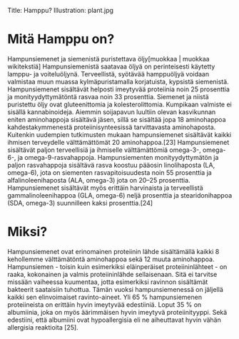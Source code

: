 Title: Hamppu?
Illustration: plant.jpg

# Mitä Hamppu on?
Hampunsiemenet ja siemenistä puristettava öljy[muokkaa | muokkaa wikitekstiä]
Hampunsiemenistä saatavaa öljyä on perinteisesti käytetty lamppu- ja voiteluöljynä. Terveellistä, syötävää hamppuöljyä voidaan valmistaa muun muassa kylmäpuristamalla korjatuista, kypsistä siemenistä. Hampunsiemenet sisältävät helposti imeytyvää proteiinia noin 25 prosenttia ja monityydyttymätöntä rasvaa noin 33 prosenttia. Siemenet ja niistä puristettu öljy ovat gluteenittomia ja kolesterolittomia. Kumpikaan valmiste ei sisällä kannabinoideja.
Aiemmin soijapavun luultiin olevan kasvikunnan eniten aminohappoja sisältävä jäsen, sillä se sisältää jopa 18 aminohappoa kahdestakymmenestä proteiinisynteesissä tarvittavasta aminohaposta. Kuitenkin uudempien tutkimusten mukaan hampunsiemenet sisältävät kaikki ihmisen terveydelle välttämättömät 20 aminohappoa.[23]
Hampunsiemenet sisältävät paljon terveellisiä ja ihmiselle välttämättömiä omega-3-, omega-6-, ja omega-9-rasvahappoja. Hampunsiementen monityydyttymätön ja paljon rasvahappoja sisältävä rasva koostuu pääosin linolihaposta (LA, omega-6), jota on siementen rasvapitoisuudesta noin 55 prosenttia ja alfalinoleenihaposta (ALA, omega-3) jota on 20–25 prosenttia. Hampunsiemenet sisältävät myös erittäin harvinaista ja terveellistä gammalinoleenihappoa (GLA, omega-6) neljä prosenttia ja stearidonihappoa (SDA, omega-3) suunnilleen kaksi prosenttia.[24]

# Miksi?
Hampunsiemenet ovat erinomainen proteiinin lähde sisältämällä kaikki 8 kehollemme välttämätöntä aminohappoa sekä 12 muuta aminohappoa. Hampunsiemen - toisin kuin esimerkiksi eläinperäiset proteiininlähteet - on raaka, kokonainen ja valmis proteiininlähde sellaisenaan. Sitä ei tarvitse missään vaiheessa kuumentaa, jotta esimerkiksi ravinnon sisältämät bakteerit saataisiin tuhottua. Tämän vuoksi hampunsiemenessä on jäljellä kaikki sen elinvoimaiset ravinto-aineet. Yli 65 % hampunsiemenen proteiineista on erittäin hyvin imeytyvää edestiiniä. Loput 35 % on albumiinia, joka on myös äärimmäisen hyvin imeytyvä proteiinityyppi. Sekä edestiini, että albumiini ovat hypoallergisia eli ne aiheuttavat hyvin vähän allergisia reaktioita [25].
